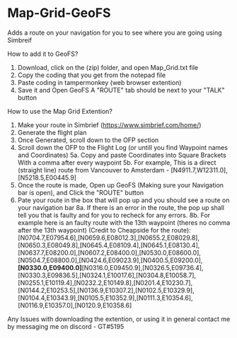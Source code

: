 # Map-Grid-GeoFS
Adds a route on your navigation for you to see where you are going using Simbreif 

How to add it to GeoFS?
1. Download, click on the (zip) folder, and open Map_Grid.txt file
2. Copy the coding that you get from the notepad file
3. Paste coding in tampermonkey (web browser extention) 
4. Save it and Open GeoFS
A "ROUTE" tab should be next to your "TALK" button
 
How to use the Map Grid Extention?
1. Make your route in Simbrief (https://www.simbrief.com/home/)
2. Generate the flight plan
3. Once Generated, scroll down to the OFP section
4. Scroll down the OFP to the Flight Log (or untill you find Waypoint names and Coordinates)
5a. Copy and paste Coordinates into Square Brackets With a comma after every waypoint
5b. For example, This is a direct (straight line) route from Vancouver to Amsterdam - [N4911.7,W12311.0],[N5218.5,E00445.9]
6. Once the route is made, Open up GeoFS (Making sure your Navigation bar is open), and Click the "ROUTE" button
7. Pate your route in the box that will pop up and you should see a route on your navigation bar
8a. If there is an error in the route, the pop up shall tell you that is faulty and for you to recheck for any errors. 
8b. For example here is an faulty route with the 13th waypoint (theres no comma after the 13th waypoint) 
(Credit to Cheapside for the route):
[N0704.7,E07954.6],[N0659.6,E08012.3],[N0655.2,E08029.8],[N0650.3,E08049.8],[N0645.4,E08109.4],[N0645.1,E08130.4],[N0637.7,E08200.0],[N0607.2,E08400.0],[N0530.0,E08600.0],[N0504.7,E08800.0],[N0424.6,E09023.9],[N0400.5,E09200.0],**[N0330.0,E09400.0]**[N0316.0,E09450.9],[N0326.5,E09736.4],[N0330.3,E09836.5],[N0324.1,E10017.6],[N0304.8,E10058.7],[N0255.1,E10119.4],[N0232.2,E10149.8],[N0201.4,E10230.7],[N0144.2,E10253.5],[N0136.9,E10307.2],[N0102.5,E10329.9],[N0104.4,E10343.9],[N0105.5,E10352.9],[N0111.3,E10354.6],[N0116.9,E10357.0],[N0120.9,E10358.6] 

Any Issues with downloading the extention, or using it in general contact me by messaging me on discord - GT#5195
